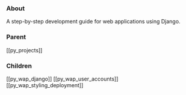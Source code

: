 ### About
A step-by-step development guide for web applications using Django.

### Parent
[[py_projects]]

### Children
[[py_wap_django]]
[[py_wap_user_accounts]]
[[py_wap_styling_deployment]]